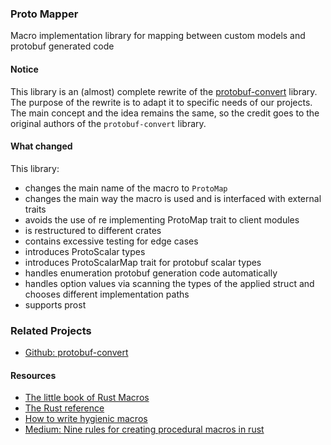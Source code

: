 ### Proto Mapper
Macro implementation library for mapping between custom models and protobuf generated code

#### Notice
This library is an (almost) complete rewrite of the [protobuf-convert](https://github.com/aleksuss/protobuf-convert/blob/master/README.md) library.
The purpose of the rewrite is to adapt it to specific needs of our projects.
The main concept and the idea remains the same, so the credit goes to the original authors of the `protobuf-convert` library.

#### What changed
This library: 
 - changes the main name of the macro to `ProtoMap`
 - changes the main way the macro is used and is interfaced with external traits
 - avoids the use of re implementing ProtoMap trait to client modules
 - is restructured to different crates 
 - contains excessive testing for edge cases
 - introduces ProtoScalar types
 - introduces ProtoScalarMap trait for protobuf scalar types
 - handles enumeration protobuf generation code automatically
 - handles option values via scanning the types of the applied struct and chooses different implementation paths
 - supports prost


### Related Projects
- [Github: protobuf-convert](https://github.com/aleksuss/protobuf-convert/blob/master/README.md)

#### Resources
- [The little book of Rust Macros](https://veykril.github.io/tlborm/introduction.html)
- [The Rust reference](https://doc.rust-lang.org/reference/introduction.html)
- [How to write hygienic macros](https://gist.github.com/Kestrer/8c05ebd4e0e9347eb05f265dfb7252e1)
- [Medium: Nine rules for creating procedural macros in rust](https://towardsdatascience.com/nine-rules-for-creating-procedural-macros-in-rust-595aa476a7ff)